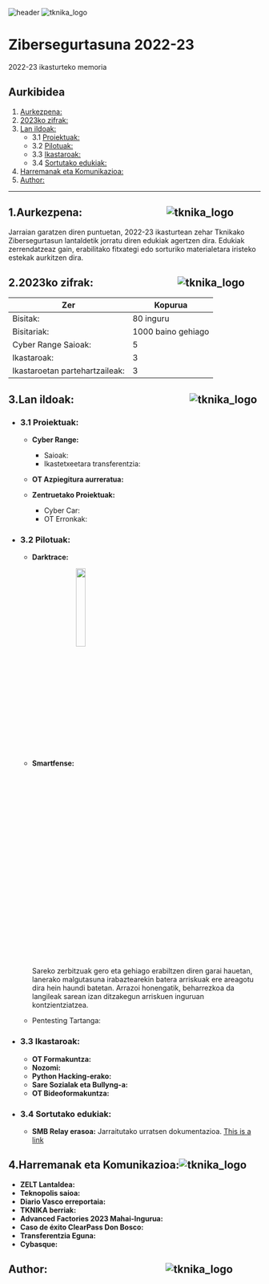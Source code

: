 ![header](https://github.com/getxeberriaur/Zibersegurtasuna2022-23/assets/98767823/d472f574-a500-4fd1-bf89-15f1c592fd84)
![tknika_logo](https://github.com/getxeberriaur/Zibersegurtasuna2022-23/assets/98767823/c91f35c1-9776-40fe-8fed-c8d4171250dc)
# Zibersegurtasuna 2022-23
2022-23 ikasturteko memoria


## Aurkibidea

1. [Aurkezpena:](#1aurkezpena)
2. [2023ko zifrak:](#22023ko-zifrak)
3. [Lan ildoak:](#3lan-ildoak)
   - 3.1 [Proiektuak:](#31-proiektuak)
   - 3.2 [Pilotuak:](#32-pilotuak)
   - 3.3 [Ikastaroak:](#33-ikastaroak)
   - 3.4 [Sortutako edukiak:](#34-sortutako-edukiak)
4. [Harremanak eta Komunikazioa:](#4harremanak-eta-komunikazioa)
5. [Author:](#author)
---------------------------------------------------------------------------------------------------------------------------------------------
## 1.Aurkezpena:&emsp;&emsp;&emsp;&emsp;&emsp;&emsp;&emsp;&emsp;![tknika_logo](https://github.com/getxeberriaur/Zibersegurtasuna2022-23/assets/98767823/c91f35c1-9776-40fe-8fed-c8d4171250dc)
Jarraian garatzen diren puntuetan, 2022-23 ikasturtean zehar Tknikako Zibersegurtasun lantaldetik jorratu diren edukiak agertzen dira. Edukiak zerrendatzeaz gain, erabilitako fitxategi edo sorturiko materialetara iristeko estekak aurkitzen dira.



## 2.2023ko zifrak:&emsp;&emsp;&emsp;&emsp;&emsp;&emsp;&emsp;&emsp;![tknika_logo](https://github.com/getxeberriaur/Zibersegurtasuna2022-23/assets/98767823/c91f35c1-9776-40fe-8fed-c8d4171250dc)
  
| Zer  | Kopurua |
| ------------- | ------------- |
| Bisitak: | 80 inguru  |
| Bisitariak:  | 1000 baino gehiago  |
| Cyber Range Saioak: |  5 |
| Ikastaroak:  | 3  |
| Ikastaroetan partehartzaileak:  | 3  |

## 3.Lan ildoak:&emsp;&emsp;&emsp;&emsp;&emsp;&emsp;&emsp;&emsp;&emsp;&emsp;&emsp;![tknika_logo](https://github.com/getxeberriaur/Zibersegurtasuna2022-23/assets/98767823/c91f35c1-9776-40fe-8fed-c8d4171250dc)
  - ### 3.1 Proiektuak:
     - **Cyber Range:**
       - Saioak:
       - Ikastetxeetara transferentzia: 
     - **OT Azpiegitura aurreratua:**
       
     - **Zentruetako Proiektuak:**
       - Cyber Car:
       - OT Erronkak:
  
  
  - ### 3.2 Pilotuak:
    - **Darktrace:**
    - **Smartfense:**
      <img align="center" src="https://github.com/getxeberriaur/Zibersegurtasuna2022-23/assets/98767823/efc4a4b4-bbc9-4f69-b7df-fbe65bdab673" width=20% height=20%>

      Sareko zerbitzuak gero eta gehiago erabiltzen diren garai hauetan, lanerako malgutasuna irabaztearekin batera arriskuak ere areagotu dira hein haundi batetan. Arrazoi honengatik, beharrezkoa da langileak sarean izan ditzakegun arriskuen inguruan kontzientziatzea.
    - Pentesting Tartanga:
  
  - ### 3.3 Ikastaroak:
    - **OT Formakuntza:**
    - **Nozomi:**
    - **Python Hacking-erako:**
    - **Sare Sozialak eta Bullyng-a:**
    - **OT Bideoformakuntza:**
  
  - ### 3.4 Sortutako edukiak:
    - **SMB Relay erasoa:**
Jarraitutako urratsen dokumentazioa. [This is a link](docs/SMBRELAY_DOKUMENTUA.pdf)

## 4.Harremanak eta Komunikazioa:![tknika_logo](https://github.com/getxeberriaur/Zibersegurtasuna2022-23/assets/98767823/c91f35c1-9776-40fe-8fed-c8d4171250dc)
   - **ZELT Lantaldea:**
   - **Teknopolis saioa:**
   - **Diario Vasco erreportaia:**
   - **TKNIKA berriak:**
   - **Advanced Factories 2023 Mahai-Ingurua:**
   - **Caso de éxito ClearPass Don Bosco:**
   - **Transferentzia Eguna:**
   - **Cybasque:**




## Author: &emsp;&emsp;&emsp;&emsp;&emsp;&emsp;&emsp;&emsp;&emsp;&emsp;&emsp;![tknika_logo](https://github.com/getxeberriaur/Zibersegurtasuna2022-23/assets/98767823/c91f35c1-9776-40fe-8fed-c8d4171250dc)


